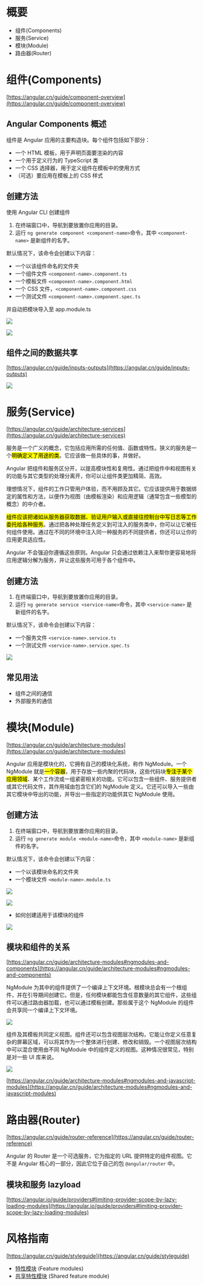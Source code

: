 # 概要

- 组件(Components)
- 服务(Service)
- 模块(Module)
- 路由器(Router)

# 组件(Components)

[https://angular.cn/guide/component-overview](https://angular.cn/guide/component-overview)

## Angular Components 概述

组件是 Angular 应用的主要构造块。每个组件包括如下部分：

- 一个 HTML 模板，用于声明页面要渲染的内容
- 一个用于定义行为的 TypeScript 类
- 一个 CSS 选择器，用于定义组件在模板中的使用方式
- （可选）要应用在模板上的 CSS 样式

## 创建方法

使用 Angular CLI 创建组件

1. 在终端窗口中，导航到要放置你应用的目录。
2. 运行 `ng generate component <component-name>`命令，其中 `<component-name>` 是新组件的名字。

默认情况下，该命令会创建以下内容：

- 一个以该组件命名的文件夹
- 一个组件文件 `<component-name>.component.ts`
- 一个模板文件 `<component-name>.component.html`
- 一个 CSS 文件，`<component-name>.component.css`
- 一个测试文件 `<component-name>.component.spec.ts`

并自动把模块导入至 app.module.ts

![](readme/20221106162717.png)

![](readme/20221106162737.png)

## 组件之间的数据共享

[https://angular.cn/guide/inputs-outputs](https://angular.cn/guide/inputs-outputs)

![](readme/20221106174534.png)  

# 服务(Service)

[https://angular.cn/guide/architecture-services](https://angular.cn/guide/architecture-services)

服务是一个广义的概念，它包括应用所需的任何值、函数或特性。狭义的服务是一个<mark>明确定义了用途的类</mark>。它应该做一些具体的事，并做好。

Angular 把组件和服务区分开，以提高模块性和复用性。通过把组件中和视图有关的功能与其它类型的处理分离开，你可以让组件类更加精简、高效。

理想情况下，组件的工作只管用户体验，而不用顾及其它。它应该提供用于数据绑定的属性和方法，以便作为视图（由模板渲染）和应用逻辑（通常包含一些模型的概念）的中介者。

<mark>组件应该把诸如从服务器获取数据、验证用户输入或直接往控制台中写日志等工作委托给各种服务</mark>。通过把各种处理任务定义到可注入的服务类中，你可以让它被任何组件使用。通过在不同的环境中注入同一种服务的不同提供者，你还可以让你的应用更具适应性。

Angular 不会强迫你遵循这些原则。Angular 只会通过依赖注入来帮你更容易地将应用逻辑分解为服务，并让这些服务可用于各个组件中。

## 创建方法

1. 在终端窗口中，导航到要放置你应用的目录。
2. 运行 `ng generate service <service-name>`命令，其中 `<service-name>` 是新组件的名字。

默认情况下，该命令会创建以下内容：

- 一个服务文件 `<service-name>.service.ts`
- 一个测试文件 `<service-name>.service.spec.ts`

![](readme/20221107201735.png)  

## 常见用法

- 组件之间的通信
- 外部服务的通信

# 模块(Module)

[https://angular.cn/guide/architecture-modules](https://angular.cn/guide/architecture-modules)

Angular 应用是模块化的，它拥有自己的模块化系统，称作 NgModule。一个 NgModule 就是<mark>一个容器</mark>，用于存放一些内聚的代码块，这些代码块<mark>专注于某个应用领域</mark>、某个工作流或一组紧密相关的功能。它可以包含一些组件、服务提供者或其它代码文件，其作用域由包含它们的 NgModule 定义。它还可以导入一些由其它模块中导出的功能，并导出一些指定的功能供其它 NgModule 使用。

## 创建方法

1. 在终端窗口中，导航到要放置你应用的目录。
2. 运行 `ng generate module <module-name>`命令，其中 `<module-name>` 是新组件的名字。

默认情况下，该命令会创建以下内容：

- 一个以该模块命名的文件夹
- 一个模块文件 `<module-name>.module.ts`

![](readme/20221106161822.png)

![](readme/20221106161753.png)

- 如何创建适用于该模块的组件

![](readme/20221106163502.png)  

## 模块和组件的关系

[https://angular.cn/guide/architecture-modules#ngmodules-and-components](https://angular.cn/guide/architecture-modules#ngmodules-and-components)

NgModule 为其中的组件提供了一个编译上下文环境。根模块总会有一个根组件，并在引导期间创建它。但是，任何模块都能包含任意数量的其它组件，这些组件可以通过路由器加载，也可以通过模板创建。那些属于这个 NgModule 的组件会共享同一个编译上下文环境。

![](https://angular.cn/generated/images/guide/architecture/compilation-context.png)

组件及其模板共同定义视图。组件还可以包含视图层次结构，它能让你定义任意复杂的屏幕区域，可以将其作为一个整体进行创建、修改和销毁。一个视图层次结构中可以混合使用由不同 NgModule 中的组件定义的视图。这种情况很常见，特别是对一些 UI 库来说。

![](https://angular.cn/generated/images/guide/architecture/view-hierarchy.png)

[https://angular.cn/guide/architecture-modules#ngmodules-and-javascript-modules](https://angular.cn/guide/architecture-modules#ngmodules-and-javascript-modules)

# 路由器(Router)

[https://angular.cn/guide/router-reference](https://angular.cn/guide/router-reference)

Angular 的 Router 是一个可选服务，它为指定的 URL 提供特定的组件视图。它不是 Angular 核心的一部分，因此它位于自己的包 `@angular/router` 中。

## 模块和服务 lazyload

[https://angular.io/guide/providers#limiting-provider-scope-by-lazy-loading-modules](https://angular.io/guide/providers#limiting-provider-scope-by-lazy-loading-modules)

# 风格指南

[https://angular.cn/guide/styleguide](https://angular.cn/guide/styleguide)

- [特性模块](https://angular.cn/guide/styleguide#feature-modules) (Feature modules)
- [共享特性模块](https://angular.cn/guide/styleguide#shared-feature-module) (Shared feature module)
